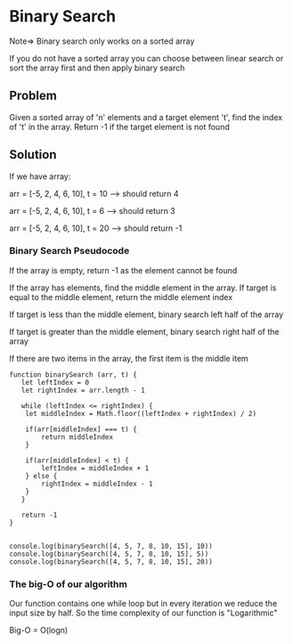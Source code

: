 # Binary Search

Note=> Binary search only works on a sorted array

If you do not have a sorted array you can choose between linear search or sort the array first and then apply binary search

## Problem

Given a sorted array of 'n' elements and a target element 't', find the index of 't' in the array. Return -1 if the target element is not found

## Solution

If we have array:

arr = [-5, 2, 4, 6, 10], t = 10 --> should return 4

arr = [-5, 2, 4, 6, 10], t = 6 --> should return 3

arr = [-5, 2, 4, 6, 10], t = 20 --> should return -1

### Binary Search Pseudocode

If the array is empty, return -1 as the element cannot be found

If the array has elements, find the middle element in the array. If target is equal to the middle element, return the middle element index

If target is less than the middle element, binary search left half of the array

If target is greater than the middle element, binary search right half of the array

If there are two items in the array, the first item is the middle item

```
function binarySearch (arr, t) {
   let leftIndex = 0
   let rightIndex = arr.length - 1

   while (leftIndex <= rightIndex) {
    let middleIndex = Math.floor((leftIndex + rightIndex) / 2)

    if(arr[middleIndex] === t) {
        return middleIndex
    }

    if(arr[middleIndex] < t) {
        leftIndex = middleIndex + 1
    } else {
        rightIndex = middleIndex - 1
    }
   }

   return -1
}


console.log(binarySearch([4, 5, 7, 8, 10, 15], 10))
console.log(binarySearch([4, 5, 7, 8, 10, 15], 5))
console.log(binarySearch([4, 5, 7, 8, 10, 15], 20))
```

### The big-O of our algorithm

Our function contains one while loop but in every iteration we reduce the input size by half. So the time complexity of our function is "Logarithmic"

Big-O = O(logn)
